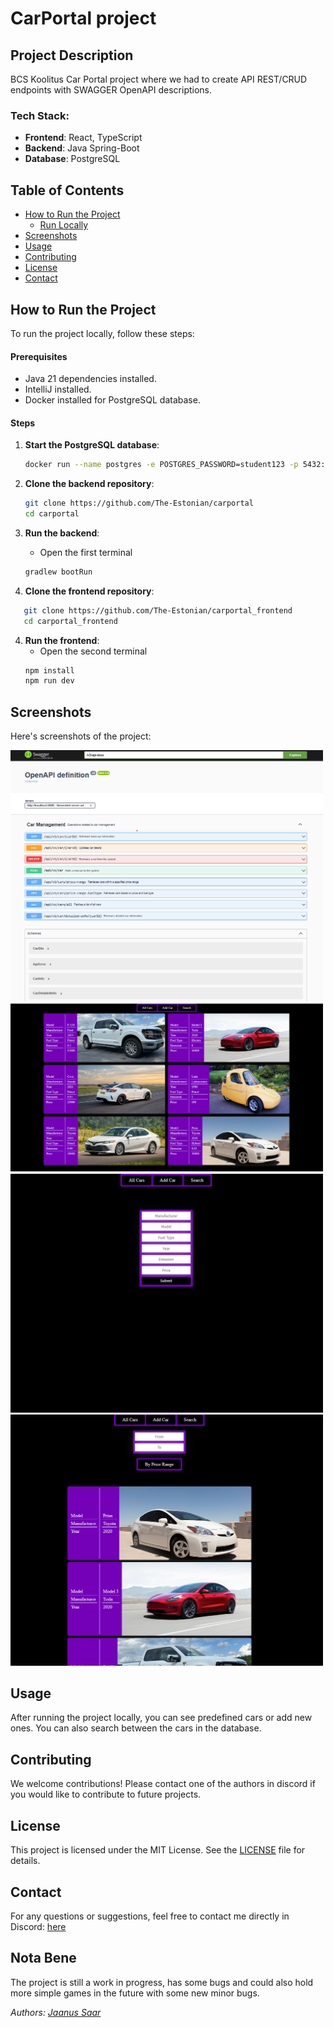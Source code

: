 # CarPortal project

## Project Description

BCS Koolitus Car Portal project where we had to create API REST/CRUD endpoints with SWAGGER OpenAPI descriptions.

### Tech Stack:

-   **Frontend**: React, TypeScript
-   **Backend**: Java Spring-Boot
-   **Database**: PostgreSQL

## Table of Contents

-   [How to Run the Project](#how-to-run-the-project)
    -   [Run Locally](#run-locally)
-   [Screenshots](#screenshots)
-   [Usage](#usage)
-   [Contributing](#contributing)
-   [License](#license)
-   [Contact](#contact)

## How to Run the Project

To run the project locally, follow these steps:

#### Prerequisites

-   Java 21 dependencies installed.
-   IntelliJ installed.
-   Docker installed for PostgreSQL database.

#### Steps

1. **Start the PostgreSQL database**:

    ```bash
    docker run --name postgres -e POSTGRES_PASSWORD=student123 -p 5432:5432 -d postgres
    ```

1. **Clone the backend repository**:

    ```bash
    git clone https://github.com/The-Estonian/carportal
    cd carportal
    ```

1. **Run the backend**:

    - Open the first terminal

    ```bash
    gradlew bootRun
    ```

1. **Clone the frontend repository**:

```bash
   git clone https://github.com/The-Estonian/carportal_frontend
   cd carportal_frontend
```

4. **Run the frontend**:
    - Open the second terminal
    ```bash
    npm install
    npm run dev
    ```

## Screenshots

Here's screenshots of the project:

<img src="screenshots/CarportalSwagger.png" alt="Project Screenshot" width="500">
<img src="screenshots/CarPortalFrontpage.png" alt="Project Screenshot" width="500">
<img src="screenshots/CarportalAddNewCar.png" alt="Project Screenshot" width="500">
<img src="screenshots/CarportalSearchByPriceRange.png" alt="Project Screenshot" width="500">

## Usage

After running the project locally, you can see predefined cars or add new ones. You can also search between the cars in the database.

## Contributing

We welcome contributions! Please contact one of the authors in discord if you would like to contribute to future projects.

## License

This project is licensed under the MIT License. See the [LICENSE](https://opensource.org/license/mit) file for details.

## Contact

For any questions or suggestions, feel free to contact me directly in Discord: [here](https://discord.gg/5AnHPtVJPw)

## Nota Bene

The project is still a work in progress, has some bugs and could also hold more simple games in the future with some new minor bugs.

_Authors: [Jaanus Saar](https://github.com/The-Estonian)_
